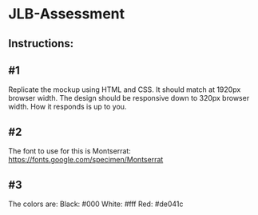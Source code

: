 # JLB-Assessment
## Instructions:
## #1 
Replicate the mockup using HTML and CSS. It should match at 1920px browser width.
The design should be responsive down to 320px browser width. How it responds is up to you.
## #2
The font to use for this is Montserrat:
https://fonts.google.com/specimen/Montserrat
## #3
The colors are:
Black: #000
White: #fff
Red: #de041c
